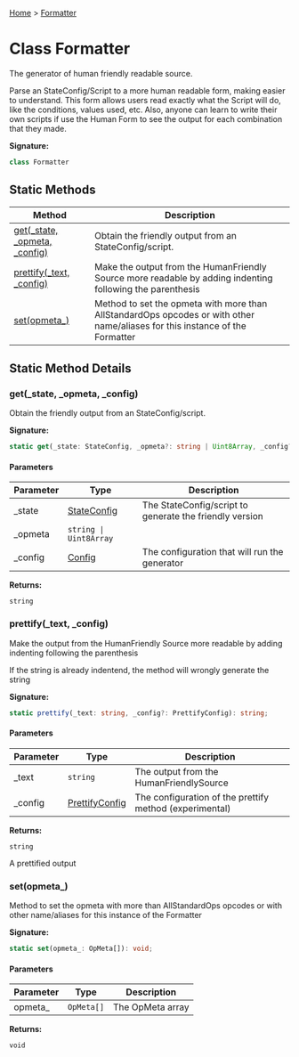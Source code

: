 [Home](../index.md) &gt; [Formatter](./formatter.md)

# Class Formatter

The generator of human friendly readable source.

Parse an StateConfig/Script to a more human readable form, making easier to understand. This form allows users read exactly what the Script will do, like the conditions, values used, etc. Also, anyone can learn to write their own scripts if use the Human Form to see the output for each combination that they made.

<b>Signature:</b>

```typescript
class Formatter 
```

## Static Methods

|  Method | Description |
|  --- | --- |
|  [get(\_state, \_opmeta, \_config)](./formatter.md#get-method-static-1) | Obtain the friendly output from an StateConfig/script. |
|  [prettify(\_text, \_config)](./formatter.md#prettify-method-static-1) | Make the output from the HumanFriendly Source more readable by adding indenting following the parenthesis |
|  [set(opmeta\_)](./formatter.md#set-method-static-1) | Method to set the opmeta with more than AllStandardOps opcodes or with other name/aliases for this instance of the Formatter |

## Static Method Details

<a id="get-method-static-1"></a>

### get(\_state, \_opmeta, \_config)

Obtain the friendly output from an StateConfig/script.

<b>Signature:</b>

```typescript
static get(_state: StateConfig, _opmeta?: string | Uint8Array, _config?: Config): string;
```

#### Parameters

|  Parameter | Type | Description |
|  --- | --- | --- |
|  \_state | [StateConfig](../types/stateconfig.md) | The StateConfig/script to generate the friendly version |
|  \_opmeta | `string \| Uint8Array` |  |
|  \_config | [Config](../types/config.md) | The configuration that will run the generator |

<b>Returns:</b>

`string`


<a id="prettify-method-static-1"></a>

### prettify(\_text, \_config)

Make the output from the HumanFriendly Source more readable by adding indenting following the parenthesis

If the string is already indentend, the method will wrongly generate the string

<b>Signature:</b>

```typescript
static prettify(_text: string, _config?: PrettifyConfig): string;
```

#### Parameters

|  Parameter | Type | Description |
|  --- | --- | --- |
|  \_text | `string` | The output from the HumanFriendlySource |
|  \_config | [PrettifyConfig](../types/prettifyconfig.md) | The configuration of the prettify method (experimental) |

<b>Returns:</b>

`string`

A prettified output

<a id="set-method-static-1"></a>

### set(opmeta\_)

Method to set the opmeta with more than AllStandardOps opcodes or with other name/aliases for this instance of the Formatter

<b>Signature:</b>

```typescript
static set(opmeta_: OpMeta[]): void;
```

#### Parameters

|  Parameter | Type | Description |
|  --- | --- | --- |
|  opmeta\_ | `OpMeta[]` | The OpMeta array |

<b>Returns:</b>

`void`

